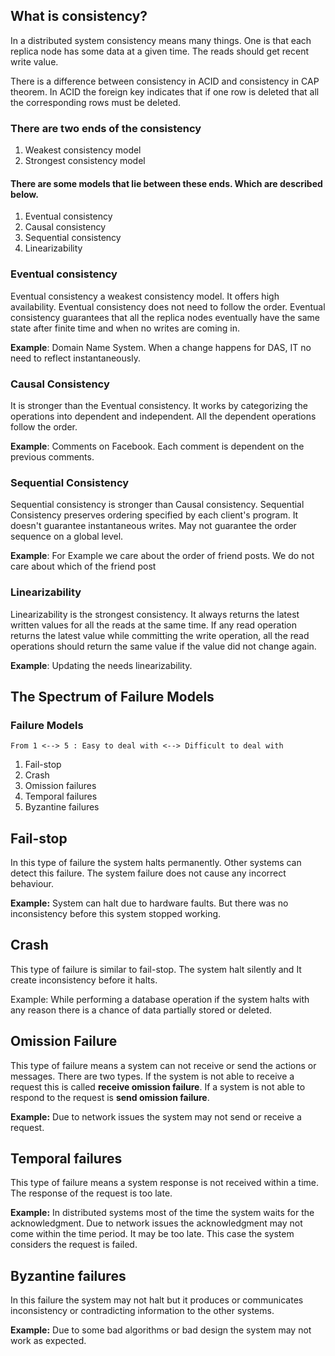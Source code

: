 ## What is consistency?
In a distributed system consistency means many things. One is that each replica node has some data at a given time. 
The reads should get recent write value.

There is a difference between consistency in ACID and consistency in CAP theorem.
In ACID the foreign key indicates that if one row is deleted that all the corresponding rows must be deleted.

### There are two ends of the consistency
1. Weakest consistency model
2. Strongest consistency model

#### There are some models that lie between these ends. Which are described below.
1. Eventual consistency
2. Causal consistency
3. Sequential consistency
4. Linearizability

### Eventual consistency
Eventual consistency a weakest consistency model. It offers high availability. Eventual consistency does not need to 
follow the order. Eventual consistency guarantees that all the replica nodes eventually have the same state after 
finite time and when no writes are coming in.

**Example**: Domain Name System. When a change happens for DAS, IT no need to reflect instantaneously.

### Causal Consistency
It is stronger than the Eventual consistency. It works by categorizing the operations into dependent and independent.
All the dependent operations follow the order.

**Example**: Comments on Facebook. Each comment is dependent on the previous comments.

### Sequential Consistency
Sequential consistency is stronger than Causal consistency. Sequential Consistency preserves ordering specified by each
client's program. It doesn't guarantee instantaneous writes. May not guarantee the order sequence on a global level.

**Example**: For Example we care about the order of friend posts. We do not care about which of the friend post

### Linearizability
Linearizability is the strongest consistency. It always returns the latest written values for all the reads at the same 
time. If any read operation returns the latest value while committing the write operation, all the read operations 
should return the same value if the value did not change again.

**Example**: Updating the needs linearizability.

## The Spectrum of Failure Models
### Failure Models
    From 1 <--> 5 : Easy to deal with <--> Difficult to deal with
1. Fail-stop
2. Crash
3. Omission failures
4. Temporal failures
5. Byzantine failures

## Fail-stop
In this type of failure the system halts permanently. Other systems can detect this failure. The system failure does 
not cause any incorrect behaviour.

**Example:** System can halt due to hardware faults. But there was no inconsistency before this system stopped working.

## Crash
This type of failure is similar to fail-stop. The system halt silently and It create inconsistency before it halts.

Example: While performing a database operation if the system halts with any reason there is a chance of data partially 
stored or deleted.

## Omission Failure
This type of failure means a system can not receive or send the actions or messages. There are two types. If the system 
is not able to receive a request this is called **receive omission failure**. If a system is not able to respond to the 
request is **send omission failure**.

**Example:** Due to network issues the system may not send or receive a request.

## Temporal failures
This type of failure means a system response is not received within a time. The response of the request is too late.

**Example:** In distributed systems most of the time the system waits for the acknowledgment. Due to network issues the 
acknowledgment may not come within the time period. It may be too late. This case the system considers the request is failed.

## Byzantine failures
In this failure the system may not halt but it produces or communicates inconsistency or contradicting information to
the other systems.

**Example:** Due to some bad algorithms or bad design the system may not work as expected. 



